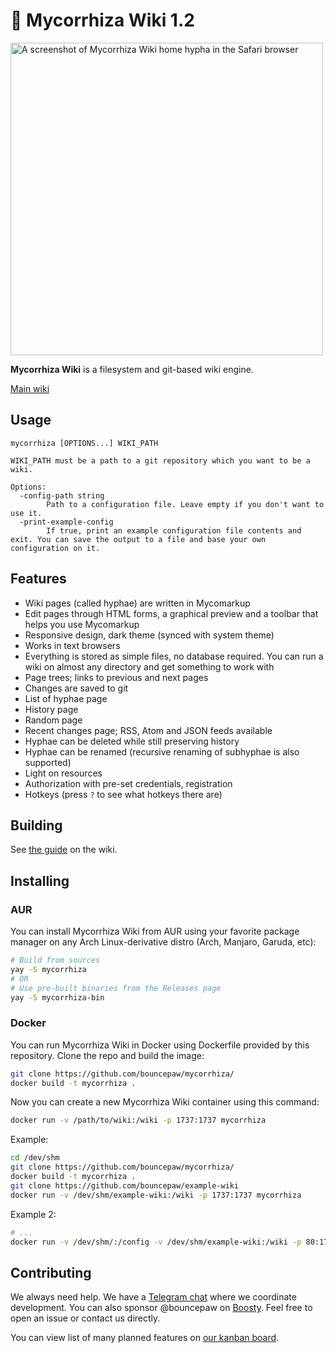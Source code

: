 # 🍄 Mycorrhiza Wiki 1.2
<img src="https://mycorrhiza.lesarbr.es/binary/release/1.2/screenshot" alt="A screenshot of Mycorrhiza Wiki home hypha in the Safari browser" width="500">

**Mycorrhiza Wiki** is a filesystem and git-based wiki engine.

[Main wiki](https://mycorrhiza.lesarbr.es)

## Usage
```
mycorrhiza [OPTIONS...] WIKI_PATH

WIKI_PATH must be a path to a git repository which you want to be a wiki.

Options:
  -config-path string
        Path to a configuration file. Leave empty if you don't want to use it.
  -print-example-config
        If true, print an example configuration file contents and exit. You can save the output to a file and base your own configuration on it.
```

## Features
* Wiki pages (called hyphae) are written in Mycomarkup
* Edit pages through HTML forms, a graphical preview and a toolbar that helps you use Mycomarkup
* Responsive design, dark theme (synced with system theme)
* Works in text browsers
* Everything is stored as simple files, no database required. You can run a wiki on almost any directory and get something to work with
* Page trees; links to previous and next pages
* Changes are saved to git
* List of hyphae page
* History page
* Random page
* Recent changes page; RSS, Atom and JSON feeds available
* Hyphae can be deleted while still preserving history
* Hyphae can be renamed (recursive renaming of subhyphae is also supported)
* Light on resources
* Authorization with pre-set credentials, registration
* Hotkeys (press `?` to see what hotkeys there are)

## Building
See [the guide](https://mycorrhiza.lesarbr.es/hypha/guide/deployment) on the wiki.

## Installing

### AUR
You can install Mycorrhiza Wiki from AUR using your favorite package manager on any Arch Linux-derivative distro (Arch, Manjaro, Garuda, etc):
```sh
# Build from sources
yay -S mycorrhiza
# OR
# Use pre-built binaries from the Releases page
yay -S mycorrhiza-bin
```

### Docker
You can run Mycorrhiza Wiki in Docker using Dockerfile provided by this repository. Clone the repo and build the image:
```sh
git clone https://github.com/bouncepaw/mycorrhiza/
docker build -t mycorrhiza .
```

Now you can create a new Mycorrhiza Wiki container using this command:
```sh
docker run -v /path/to/wiki:/wiki -p 1737:1737 mycorrhiza
```

Example:
```sh
cd /dev/shm
git clone https://github.com/bouncepaw/mycorrhiza/
docker build -t mycorrhiza .
git clone https://github.com/bouncepaw/example-wiki
docker run -v /dev/shm/example-wiki:/wiki -p 1737:1737 mycorrhiza
```

Example 2:
```sh
# ...
docker run -v /dev/shm/:/config -v /dev/shm/example-wiki:/wiki -p 80:1737 mycorrhiza -config-path /config/myconfig.ini /wiki
```

## Contributing
We always need help. We have a [Telegram chat](https://t.me/mycorrhizadev) where we coordinate development. You can also sponsor @bouncepaw on [Boosty](https://boosty.to/bouncepaw). Feel free to open an issue or contact us directly.

You can view list of many planned features on [our kanban board](https://github.com/bouncepaw/mycorrhiza/projects/1).
